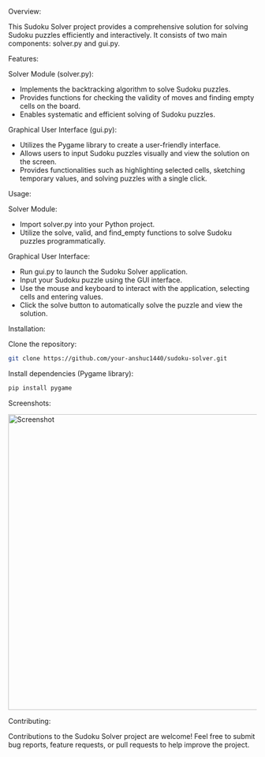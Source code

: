 Overview:

This Sudoku Solver project provides a comprehensive solution for solving Sudoku puzzles efficiently and interactively. It consists of two main components: solver.py and gui.py.

Features:

Solver Module (solver.py):
- Implements the backtracking algorithm to solve Sudoku puzzles.
- Provides functions for checking the validity of moves and finding empty cells on the board.
- Enables systematic and efficient solving of Sudoku puzzles.

Graphical User Interface (gui.py):
- Utilizes the Pygame library to create a user-friendly interface.
- Allows users to input Sudoku puzzles visually and view the solution on the screen.
- Provides functionalities such as highlighting selected cells, sketching temporary values, and solving puzzles with a single click.

Usage:

Solver Module:
- Import solver.py into your Python project.
- Utilize the solve, valid, and find_empty functions to solve Sudoku puzzles programmatically.

Graphical User Interface:
- Run gui.py to launch the Sudoku Solver application.
- Input your Sudoku puzzle using the GUI interface.
- Use the mouse and keyboard to interact with the application, selecting cells and entering values.
- Click the solve button to automatically solve the puzzle and view the solution.

Installation:

Clone the repository:
```bash
git clone https://github.com/your-anshuc1440/sudoku-solver.git
```

Install dependencies (Pygame library):
```bash
pip install pygame
```

Screenshots:

<img src="" alt="Screenshot" width="800" height="600">


Contributing:

Contributions to the Sudoku Solver project are welcome! Feel free to submit bug reports, feature requests, or pull requests to help improve the project.
